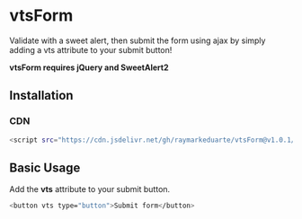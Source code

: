 # vtsForm

Validate with a sweet alert, then submit the form using ajax by simply adding a vts attribute to your submit button!

**vtsForm requires jQuery and SweetAlert2**

## Installation

### CDN
```sh
<script src="https://cdn.jsdelivr.net/gh/raymarkeduarte/vtsForm@v1.0.1/vtsForm.js"></script>
```

## Basic Usage

Add the **vts** attribute to your submit button.
```sh
<button vts type="button">Submit form</button>
```
